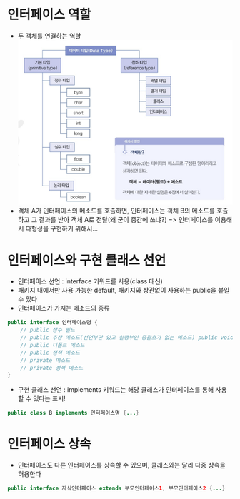 # 인터페이스 역할
- 두 객체를 연결하는 역할
![alt text](../image.png)
- 객체 A가 인터페이스의 메소드를 호출하면, 인터페이스는 객체 B의 메소드를 호출하고 그 결과를 받아 객체 A로 전달(왜 굳이 중간에 쓰냐?) => 인터페이스를 이용해서 다형성을 구현하기 위해서...


# 인터페이스와 구현 클래스 선언
- 인터페이스 선언 : interface 키워드를 사용(class 대신)
- 패키지 내에서만 사용 가능한 default, 패키지와 상관없이 사용하는 public을 붙일 수 있다
- 인터페이스가 가지는 메소드의 종류
``` java
public interface 인터페이스명 {
    // public 상수 필드
    // public 추상 메소드(선언부만 있고 실행부인 중괄호가 없는 메소드) public void turnOn();
    // public 디폴트 메소드
    // public 정적 메소드
    // private 메소드
    // private 정적 메소드
}
```
- 구현 클래스 선언 : implements 키워드는 해당 클래스가 인터페이스를 통해 사용할 수 있다는 표시!
``` java
public class B implements 인터페이스명 {...}
```

# 인터페이스 상속
- 인터페이스도 다른 인터페이스를 상속할 수 있으며, 클래스와는 달리 다중 상속을 허용한다
``` java
public interface 자식인터페이스 extends 부모인터페이스1, 부모인터페이스2 {...}
```
